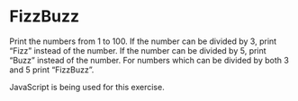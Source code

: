 # FizzBuzz

Print the numbers from 1 to 100. If the number can be divided by 3, print “Fizz” instead of the number. If the number can be divided by 5, print “Buzz” instead of the number. For numbers which can be divided by both 3 and 5 print “FizzBuzz”.

JavaScript is being used for this exercise.
